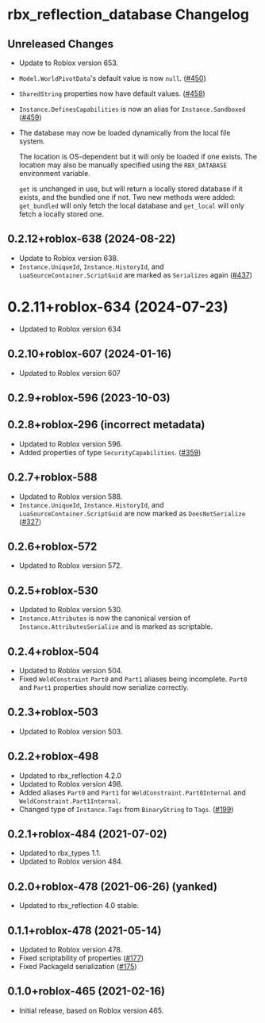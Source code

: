 # rbx_reflection_database Changelog

## Unreleased Changes

- Update to Roblox version 653.
- `Model.WorldPivotData`'s default value is now `null`. ([#450])
- `SharedString` properties now have default values. ([#458])
- `Instance.DefinesCapabilities` is now an alias for `Instance.Sandboxed` ([#459])
- The database may now be loaded dynamically from the local file system.

  The location is OS-dependent but it will only be loaded if one exists. The location may also be manually specified using the `RBX_DATABASE` environment variable.

  `get` is unchanged in use, but will return a locally stored database if it exists, and the bundled one if not. Two new methods were added: `get_bundled` will only fetch the local database and `get_local` will only fetch a locally stored one.

[#458]: https://github.com/rojo-rbx/rbx-dom/pull/458
[#450]: https://github.com/rojo-rbx/rbx-dom/pull/450
[#459]: https://github.com/rojo-rbx/rbx-dom/pull/459

## 0.2.12+roblox-638 (2024-08-22)

- Update to Roblox version 638.
- `Instance.UniqueId`, `Instance.HistoryId`, and `LuaSourceContainer.ScriptGuid` are marked as `Serializes` again ([#437])

[#437]: https://github.com/rojo-rbx/rbx-dom/pull/437

# 0.2.11+roblox-634 (2024-07-23)

- Updated to Roblox version 634

## 0.2.10+roblox-607 (2024-01-16)

- Updated to Roblox version 607

## 0.2.9+roblox-596 (2023-10-03)

## 0.2.8+roblox-296 (incorrect metadata)

- Updated to Roblox version 596.
- Added properties of type `SecurityCapabilities`. ([#359])

[#359]: https://github.com/rojo-rbx/rbx-dom/pull/359

## 0.2.7+roblox-588

- Updated to Roblox version 588.
- `Instance.UniqueId`, `Instance.HistoryId`, and `LuaSourceContainer.ScriptGuid` are now marked as `DoesNotSerialize` ([#327])

[#327]: https://github.com/rojo-rbx/rbx-dom/pull/327

## 0.2.6+roblox-572

- Updated to Roblox version 572.

## 0.2.5+roblox-530

- Updated to Roblox version 530.
- `Instance.Attributes` is now the canonical version of `Instance.AttributesSerialize` and is marked as scriptable.

## 0.2.4+roblox-504

- Updated to Roblox version 504.
- Fixed `WeldConstraint` `Part0` and `Part1` aliases being incomplete. `Part0` and `Part1` properties should now serialize correctly.

## 0.2.3+roblox-503

- Updated to Roblox version 503.

## 0.2.2+roblox-498

- Updated to rbx_reflection 4.2.0
- Updated to Roblox version 498.
- Added aliases `Part0` and `Part1` for `WeldConstraint.Part0Internal` and `WeldConstraint.Part1Internal`.
- Changed type of `Instance.Tags` from `BinaryString` to `Tags`. ([#199])

[#199]: https://github.com/rojo-rbx/rbx-dom/pull/199

## 0.2.1+roblox-484 (2021-07-02)

- Updated to rbx_types 1.1.
- Updated to Roblox version 484.

## 0.2.0+roblox-478 (2021-06-26) (yanked)

- Updated to rbx_reflection 4.0 stable.

## 0.1.1+roblox-478 (2021-05-14)

- Updated to Roblox version 478.
- Fixed scriptability of properties ([#177])
- Fixed PackageId serialization ([#175])

[#177]: https://github.com/rojo-rbx/rbx-dom/pull/177
[#175]: https://github.com/rojo-rbx/rbx-dom/pull/175

## 0.1.0+roblox-465 (2021-02-16)

- Initial release, based on Roblox version 465.
